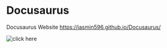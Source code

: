 # Docusaurus
Docusaurus Website
https://jasmin596.github.io/Docusaurus/

![click here](https://jasmin596.github.io/Docusaurus/)
